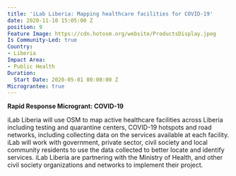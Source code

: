 ```yaml
---
title: 'iLab Liberia: Mapping healthcare facilities for COVID-19'
date: 2020-11-10 15:05:00 Z
position: 9
Feature Image: https://cdn.hotosm.org/website/ProductsDisplay.jpeg
Is Community-Led: true
Country:
- Liberia
Impact Area:
- Public Health
Duration:
  Start Date: 2020-05-01 00:00:00 Z
Micrograntee: true
---
```


**Rapid Response Microgrant: COVID-19**

iLab Liberia will use OSM to map active healthcare facilities across Liberia including testing and quarantine centers, COVID-19 hotspots and road networks, including collecting data on the services available at each facility. iLab will work with government, private sector, civil society and local community residents to use the data collected to better locate and identify services. iLab Liberia are partnering with the Ministry of Health, and other civil society organizations and networks to implement their project.